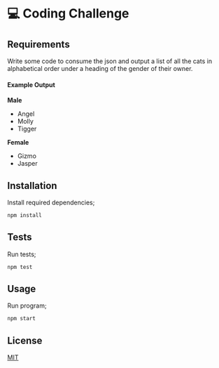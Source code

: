 # :computer: Coding Challenge

## Requirements

Write some code to consume the json and output a list of all the cats in alphabetical order under a heading of the gender of their owner.

#### Example Output

**Male**

- Angel
- Molly
- Tigger

**Female**

- Gizmo
- Jasper

## Installation

Install required dependencies;

```javascript
npm install
```

## Tests

Run tests;

```javascript
npm test
```

## Usage

Run program;

```javascript
npm start
```

## License

[MIT](https://choosealicense.com/licenses/mit/)

